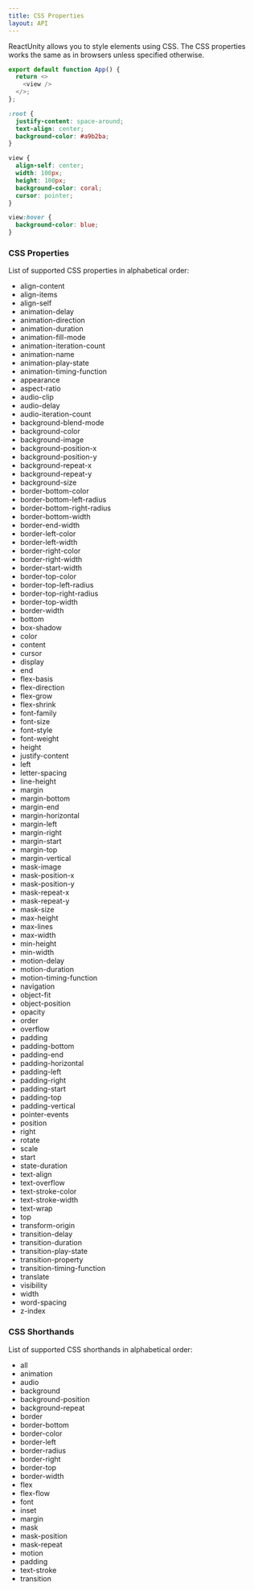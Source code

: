 ```yaml
---
title: CSS Properties
layout: API
---
```


ReactUnity allows you to style elements using CSS. The CSS properties works the same as in browsers unless specified otherwise.

<Sandpack>

```js
export default function App() {
  return <>
    <view />
  </>;
};
```

```css active
:root {
  justify-content: space-around;
  text-align: center;
  background-color: #a9b2ba;
}

view {
  align-self: center;
  width: 100px;
  height: 100px;
  background-color: coral;
  cursor: pointer;
}

view:hover {
  background-color: blue;
}
```

</Sandpack>

### CSS Properties

List of supported CSS properties in alphabetical order:

- align-content
- align-items
- align-self
- animation-delay
- animation-direction
- animation-duration
- animation-fill-mode
- animation-iteration-count
- animation-name
- animation-play-state
- animation-timing-function
- appearance
- aspect-ratio
- audio-clip
- audio-delay
- audio-iteration-count
- background-blend-mode
- background-color
- background-image
- background-position-x
- background-position-y
- background-repeat-x
- background-repeat-y
- background-size
- border-bottom-color
- border-bottom-left-radius
- border-bottom-right-radius
- border-bottom-width
- border-end-width
- border-left-color
- border-left-width
- border-right-color
- border-right-width
- border-start-width
- border-top-color
- border-top-left-radius
- border-top-right-radius
- border-top-width
- border-width
- bottom
- box-shadow
- color
- content
- cursor
- display
- end
- flex-basis
- flex-direction
- flex-grow
- flex-shrink
- font-family
- font-size
- font-style
- font-weight
- height
- justify-content
- left
- letter-spacing
- line-height
- margin
- margin-bottom
- margin-end
- margin-horizontal
- margin-left
- margin-right
- margin-start
- margin-top
- margin-vertical
- mask-image
- mask-position-x
- mask-position-y
- mask-repeat-x
- mask-repeat-y
- mask-size
- max-height
- max-lines
- max-width
- min-height
- min-width
- motion-delay
- motion-duration
- motion-timing-function
- navigation
- object-fit
- object-position
- opacity
- order
- overflow
- padding
- padding-bottom
- padding-end
- padding-horizontal
- padding-left
- padding-right
- padding-start
- padding-top
- padding-vertical
- pointer-events
- position
- right
- rotate
- scale
- start
- state-duration
- text-align
- text-overflow
- text-stroke-color
- text-stroke-width
- text-wrap
- top
- transform-origin
- transition-delay
- transition-duration
- transition-play-state
- transition-property
- transition-timing-function
- translate
- visibility
- width
- word-spacing
- z-index

### CSS Shorthands

List of supported CSS shorthands in alphabetical order:

- all
- animation
- audio
- background
- background-position
- background-repeat
- border
- border-bottom
- border-color
- border-left
- border-radius
- border-right
- border-top
- border-width
- flex
- flex-flow
- font
- inset
- margin
- mask
- mask-position
- mask-repeat
- motion
- padding
- text-stroke
- transition
